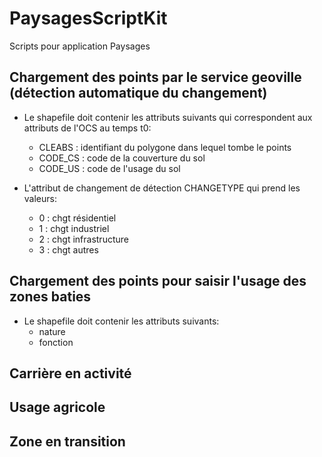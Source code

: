 # PaysagesScriptKit

Scripts pour application Paysages

## Chargement des points par le service geoville (détection automatique du changement)

* Le shapefile doit contenir les attributs suivants qui correspondent aux attributs de l'OCS au temps t0:
  * CLEABS : identifiant du polygone dans lequel tombe le points
  * CODE_CS : code de la couverture du sol
  * CODE_US  : code de l'usage du sol

* L'attribut de changement de détection CHANGETYPE qui prend les valeurs:
  * 0 : chgt résidentiel
  * 1 : chgt industriel
  * 2 : chgt infrastructure
  * 3 : chgt autres


## Chargement des points pour saisir l'usage des zones baties

* Le shapefile doit contenir les attributs suivants:
  * nature
  * fonction
  

## Carrière en activité

## Usage agricole

## Zone en transition
